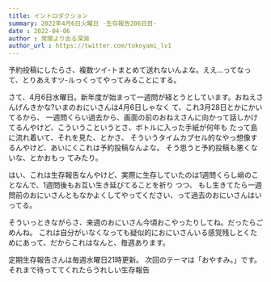 ```yaml
---
title: イントロダクション
summary: 2022年4月6日火曜日 -生存報告206日目-
date : 2022-04-06
author : 常闇より出る深淵
author_url : https://twitter.com/tokoyami_lv1
---
```

予約投稿にしたらさ、複数ツイ-トまとめて送れないんよな。ええ…ってなって、とりあえすツ-ルっくってやってみることにする。

さて、4月6日水曜日。新年度が始まって一週問が経とうとしています。おねえさんげんきかな?いまのおにいさんは4月6日しゃなく
て、これ3月28日とかにかいてるから、
一週問くらい過去から、画面の前のおねえさんに向かって話しかけてるんやけど、こういうこというとさ、ボトルに入った手紙が何年も
たって島に流れ着いて、それを見た、とかさ、
そういうタイムカプセル的なやっ想像するんやけど、あいにくこれは予約投稿なんよな。
そう思うと予約投稿も悪くないな、とかおもっ
てみたり。

はい、これは生存報告なんやけど、実際に生存していたのは1週問くらし峭のことなんで、1週問後もお互い生き延びてることを祈り
つつ、
もし生きてたら一週問前のおにいさんともなかよくしてやってください、って過去のおにいさんはいってる。

そういっときながらさ、来週のおにいさん今頃おこやったりしてね。だったらごめんね。
これは自分がいなくなっても疑似的におにいさんいる感覚残しとくためにあって、だからこれはなんと、毎週あります。

定期生存報告さんは毎週水曜日21時更新。
次回のテーマは「おやすみ。」です。それまで待っててくれたらうれしい生存報告